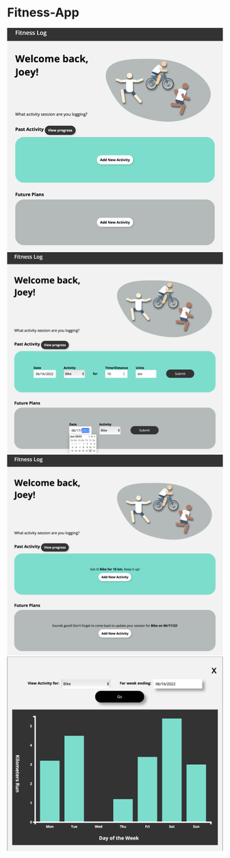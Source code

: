# Fitness-App

![alt text](Fitness/images/FitnessLog1.png)
![alt text](Fitness/images/log2.png)
![alt text](Fitness/images/log3.png)
![alt text](Fitness/images/log4.png)
